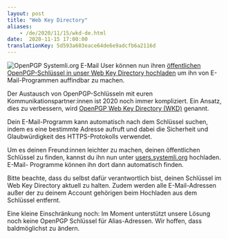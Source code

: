 ```yaml
---
layout: post
title: "Web Key Directory"
aliases:
    - /de/2020/11/15/wkd-de.html
date:  2020-11-15 17:00:00
translationKey: 5d593a603eace64de6e9adcfb6a2116d
---
```


![OpenPGP](/assets/img/openpgp.png)
Systemli.org E-Mail User können nun ihren [öffentlichen OpenPGP-Schlüssel
in unser Web Key Directory hochladen](https://users.systemli.org/de/openpgp)
um ihn von E-Mail-Programmen auffindbar zu machen.

Der Austausch von OpenPGP-Schlüsseln mit euren Kommunikationspartner:innen
ist 2020 noch immer kompliziert. Ein Ansatz, dies zu verbessern, wird [OpenPGP
Web Key Directory (WKD)](https://wiki.gnupg.org/WKD) genannt.

Dein E-Mail-Programm kann automatisch nach dem Schlüssel suchen, indem es eine
bestimmte Adresse aufruft und dabei die Sicherheit und Glaubwürdigkeit des
HTTPS-Protokolls verwendet.

Um es deinen Freund:innen leichter zu machen, deinen öffentlichen Schlüssel zu
finden, kannst du ihn nun unter
[users.systemli.org](https://users.systemli.org/de/openpgp) hochladen. E-Mail-
Programme können ihn dort dann automatisch finden.

Bitte beachte, dass du selbst dafür verantwortlich bist, deinen Schlüssel im
Web Key Directory aktuell zu halten. Zudem werden alle E-Mail-Adressen außer
der zu deinem Account gehörigen beim Hochladen aus dem Schlüssel entfernt.

Eine kleine Einschränkung noch: Im Moment unterstützt unsere Lösung noch
keine OpenPGP Schlüssel für Alias-Adressen. Wir hoffen, dass baldmöglichst
zu ändern.
